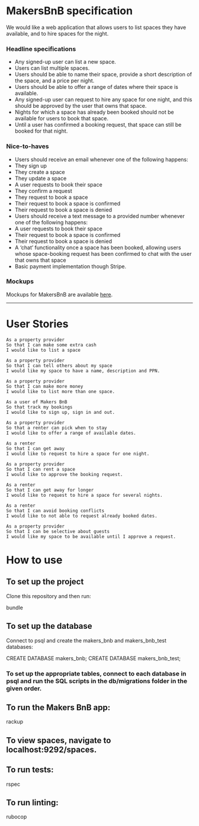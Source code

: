 # MakersBnB specification

We would like a web application that allows users to list spaces they have available, and to hire spaces for the night.

### Headline specifications

- Any signed-up user can list a new space.
- Users can list multiple spaces.
- Users should be able to name their space, provide a short description of the space, and a price per night.
- Users should be able to offer a range of dates where their space is available.
- Any signed-up user can request to hire any space for one night, and this should be approved by the user that owns that space.
- Nights for which a space has already been booked should not be available for users to book that space.
- Until a user has confirmed a booking request, that space can still be booked for that night.

### Nice-to-haves

- Users should receive an email whenever one of the following happens:
 - They sign up
 - They create a space
 - They update a space
 - A user requests to book their space
 - They confirm a request
 - They request to book a space
 - Their request to book a space is confirmed
 - Their request to book a space is denied
- Users should receive a text message to a provided number whenever one of the following happens:
 - A user requests to book their space
 - Their request to book a space is confirmed
 - Their request to book a space is denied
- A ‘chat’ functionality once a space has been booked, allowing users whose space-booking request has been confirmed to chat with the user that owns that space
- Basic payment implementation though Stripe.

### Mockups

Mockups for MakersBnB are available [here](https://github.com/makersacademy/course/blob/main/makersbnb/makers_bnb_images/MakersBnB_mockups.pdf).

---

# User Stories

```
As a property provider
So that I can make some extra cash
I would like to list a space

As a property provider
So that I can tell others about my space
I would like my space to have a name, description and PPN.

As a property provider
So that I can make more money
I would like to list more than one space.

As a user of Makers BnB
So that track my bookings
I would like to sign up, sign in and out.

As a property provider
So that a renter can pick when to stay
I would like to offer a range of available dates.

As a renter
So that I can get away
I would like to request to hire a space for one night.

As a property provider
So that I can rent a space
I would like to approve the booking request.

As a renter
So that I can get away for longer
I would like to request to hire a space for several nights.

As a renter
So that I can avoid booking conflicts
I would like to not able to request already booked dates.

As a property provider
So that I can be selective about guests
I would like my space to be available until I approve a request.
```

# How to use

## To set up the project

Clone this repository and then run:

bundle

## To set up the database

Connect to psql and create the makers_bnb and makers_bnb_test databases:

CREATE DATABASE makers_bnb;
CREATE DATABASE makers_bnb_test;

### To set up the appropriate tables, connect to each database in psql and run the SQL scripts in the db/migrations folder in the given order.

## To run the Makers BnB app:

rackup

## To view spaces, navigate to localhost:9292/spaces.

## To run tests:

rspec

## To run linting:

rubocop